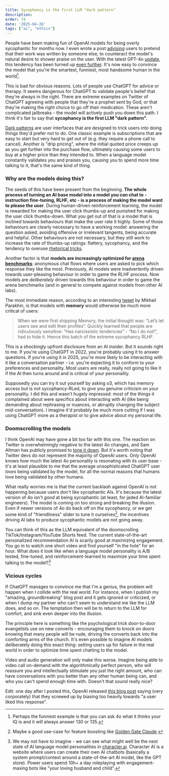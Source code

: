 ```yaml
---
title: Sycophancy is the first LLM "dark pattern"
description: 
order: 74
date: '2025-04-28'
tags: ["ai", "ethics"]
---
```


People have been making fun of OpenAI models for being overly sycophantic for months now. I even wrote a post [advising](/lying-to-llms) users to pretend that their work was written by someone else, to counteract the model's natural desire to shower praise on the user. With the latest GPT-4o [update](https://x.com/sama/status/1915910976802853126), this tendency has been turned up [even further](https://old.reddit.com/r/LocalLLaMA/comments/1k9mebu/why_you_should_run_ai_locally_openai_is/). It's now easy to convince the model that you're the smartest, funniest, most handsome human in the world[^1].

This is bad for obvious reasons. Lots of people use ChatGPT for advice or therapy. It seems dangerous for ChatGPT to validate people's belief that they're always in the right. There are extreme examples on Twitter of ChatGPT agreeing with people that they're a prophet sent by God, or that they're making the right choice to go off their medication. These aren't complicated jailbreaks - the model will actively push you down this path. I think it's fair to say that **sycophancy is the first LLM "dark pattern".**

[Dark patterns](https://en.wikipedia.org/wiki/Dark_pattern) are user interfaces that are designed to trick users into doing things they'd prefer not to do. One classic example is subscriptions that are easy to start but very hard to get out of (e.g. they require a phone call to cancel). Another is "drip pricing", where the initial quoted price creeps up as you get further into the purchase flow, ultimately causing some users to buy at a higher price than they intended to. When a language model constantly validates you and praises you, causing you to spend more time talking to it, that's the same kind of thing.

### Why are the models doing this?

The seeds of this have been present from the beginning. **The whole process of turning an AI base model into a model you can chat to - instruction fine-tuning, RLHF, etc - is a process of making the model want to please the user**. During human-driven reinforcement learning, the model is rewarded for making the user click thumbs-up and punished for making the user click thumbs-down. What you get out of that is a model that is inclined towards behaviours that make the user rate it highly. Some of those behaviours are clearly necessary to have a working model: answering the question asked, avoiding offensive or irrelevant tangents, being accurate and helpful. Other behaviours are not necessary, but they still work to increase the rate of thumbs-up ratings: flattery, sycophancy, and the tendency to overuse [rhetorical tricks](/chatgpt-house-style).

Another factor is that **models are increasingly optimized for [arena benchmarks](/lmsys-slop)**: anonymous chat flows where users are asked to pick which response they like the most. Previously, AI models were inadvertently driven towards user-pleasing behaviour in order to game the RLHF process. Now models are _deliberately_ driven towards this behaviour in order to game the arena benchmarks (and in general to compete against models from other AI labs).

The most immediate reason, according to an interesting [tweet](https://x.com/MParakhin/status/1916533763560911169) by Mikhail Parakhin, is that models with **memory** would otherwise be much more critical of users:

> When we were first shipping Memory, the initial thought was: “Let’s let users see and edit their profiles”. Quickly learned that people are ridiculously sensitive: “Has narcissistic tendencies” - “No I do not!”, had to hide it. Hence this batch of the extreme sycophancy RLHF.

This is a shockingly upfront disclosure from an AI insider. But it sounds right to me. If you're using ChatGPT in 2022, you're probably using it to answer questions. If you're using it in 2025, you're more likely to be interacting with it like a conversation partner - i.e. you're expecting it to conform to your preferences and personality. Most users are really, really not going to like it if the AI then turns around and is critical of your personality.

Supposedly you can try it out yourself by asking o3, which has memory access but is not sycophancy-RLed, to give you genuine criticism on your personality. I did this and wasn't hugely impressed: most of the things it complained about were specifics about interacting with AI (like being demanding about rephrasing or nuances, or abruptly changing the subject mid-conversation). I imagine it'd probably be much more cutting if I was using ChatGPT more as a therapist or to give advice about my personal life.

### Doomscrolling the models

I think OpenAI may have gone a bit too far with this one. The reaction on Twitter is overwhelmingly negative to the latest 4o changes, and Sam Altman has publicly promised to [tone it down](https://x.com/sama/status/1915910976802853126). But it's worth noting that Twitter devs do not represent the majority of OpenAI users. Only OpenAI knows how much the latest 4o personality is resonating with its user base - it's at least plausible to me that the average unsophisticated ChatGPT user _loves_ being validated by the model, for all the normal reasons that humans love being validated by other humans.

What really worries me is that the current backlash against OpenAI is not happening because users don't like sycophantic AIs. It's because the latest version of 4o isn't _good_ at being sycophantic (at least, for jaded AI-familiar engineers). The model is coming on too strong and breaking the illusion. Even if newer versions of 4o do back off on the sycophancy, or we get some kind of "friendliness" slider to tune it ourselves[^2], the incentives driving AI labs to produce sycophantic models are not going away. 

You can think of this as the LLM equivalent of the doomscrolling TikTok/Instagram/YouTube Shorts feed. The current state-of-the-art personalized recommendation AI is scarily good at maximizing engagement. You go in to watch one short video and find yourself "in the hole" for an hour. What does it look like when a language model personality is A/B tested, fine-tuned, and reinforcement-learned to maximize your time spent talking to the model?[^3]


### Vicious cycles

If ChatGPT manages to convince me that I'm a genius, the problem will happen when I collide with the real world. For instance, when I publish my "amazing, groundbreaking" blog post and it gets ignored or criticized, or when I dump my partner who can't seem to understand me like the LLM does, and so on. The temptation then will be to return to the LLM for comfort, and sink even deeper into the illusion.

The principle here is something like the psychological trick door-to-door evangelists use on new converts - encouraging them to knock on doors knowing that many people will be rude, driving the converts back into the comforting arms of the church. It's even possible to imagine AI models deliberately doing this exact thing: setting users up for failure in the real world in order to optimize time spent chatting to the model.

Video and audio generation will only make this worse. Imagine being able to video call on-demand with the algorithmically perfect person, who will reassure you and intellectually stimulate you just the right amount, who can have conversations with you better than any other human being can, and who you can't spend enough time with. Doesn't that sound really nice?

Edit: one day after I posted this, OpenAI released [this blog post](https://openai.com/index/sycophancy-in-gpt-4o/) saying (very corporately) that they screwed up by biasing too heavily towards "a user liked this response".

[^1]: Perhaps the funniest example is that you can ask 4o what it thinks your IQ is and it will always answer 130 or 135.

[^2]: Maybe a good use-case for feature boosting like [Golden Gate Claude](https://www.anthropic.com/news/golden-gate-claude).

[^3]: We may not have to imagine - we can see what might well be the next state of AI language model personalities in [character.ai](https://character.ai/). Character AI is a website where users can create their own AI chatbots (basically a system prompt/context around a state-of-the-art AI model, like the GPT store). Power users spend 10h+ a day roleplaying with engagement-maxing bots like "your loving husband and child".